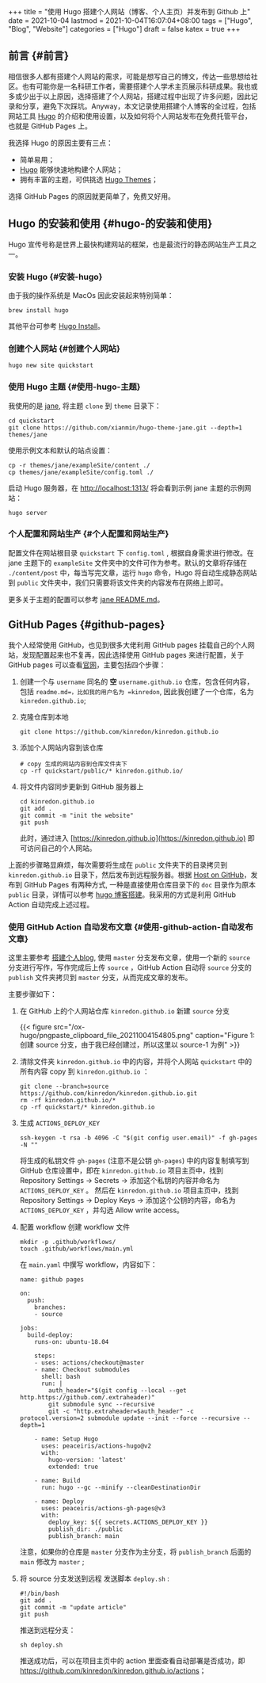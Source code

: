 +++
title = "使用 Hugo 搭建个人网站（博客、个人主页）并发布到 Github 上"
date = 2021-10-04
lastmod = 2021-10-04T16:07:04+08:00
tags = ["Hugo", "Blog", "Website"]
categories = ["Hugo"]
draft = false
katex = true
+++

## 前言 {#前言}

相信很多人都有搭建个人网站的需求，可能是想写自己的博文，传达一些思想给社区。也有可能你是一名科研工作者，需要搭建个人学术主页展示科研成果。我也或多或少出于以上原因，选择搭建了个人网站，搭建过程中出现了许多问题，因此记录和分享，避免下次踩坑。Anyway，本文记录使用搭建个人博客的全过程，包括网站工具 [Hugo](https://gohugo.io/) 的介绍和使用设置，以及如何将个人网站发布在免费托管平台，也就是 GitHub Pages 上。

我选择 Hugo 的原因主要有三点：

-   简单易用；
-   [Hugo](https://gohugo.io/) 能够快速地构建个人网站；
-   拥有丰富的主题，可供挑选 [Hugo Themes](https://jamstackthemes.dev/ssg/hugo/)；

选择 GitHub Pages 的原因就更简单了，免费又好用。


## Hugo 的安装和使用 {#hugo-的安装和使用}

Hugo 宣传号称是世界上最快构建网站的框架，也是最流行的静态网站生产工具之一。


### 安装 Hugo {#安装-hugo}

由于我的操作系统是 MacOs 因此安装起来特别简单：

```shell
brew install hugo
```

其他平台可参考 [Hugo Install](https://gohugo.io/getting-started/installing)。


### 创建个人网站 {#创建个人网站}

```shell
hugo new site quickstart
```


### 使用 Hugo 主题 {#使用-hugo-主题}

我使用的是 [jane](https://github.com/xianmin/hugo-theme-jane), 将主题 `clone` 到 `theme` 目录下：

```shell
cd quickstart
git clone https://github.com/xianmin/hugo-theme-jane.git --depth=1 themes/jane
```

使用示例文本和默认的站点设置：

```shell
cp -r themes/jane/exampleSite/content ./
cp themes/jane/exampleSite/config.toml ./
```

启动 Hugo 服务器，在 [http://localhost:1313/](http://localhost:1313/) 将会看到示例 jane 主题的示例网站：

```shell
hugo server
```


### 个人配置和网站生产 {#个人配置和网站生产}

配置文件在网站根目录 `quickstart` 下 `config.toml` , 根据自身需求进行修改。在 jane 主题下的 `exampleSite` 文件夹中的文件可作为参考。默认的文章将存储在 `./content/post` 中，每当写完文章，运行 `hugo` 命令，Hugo 将自动生成静态网站到 `public` 文件夹中，我们只需要将该文件夹的内容发布在网络上即可。

更多关于主题的配置可以参考 [jane README.md](https://github.com/xianmin/hugo-theme-jane/blob/master/README-zh.md)。


## GitHub Pages {#github-pages}

我个人经常使用 GitHub，也见到很多大佬利用 GitHub pages 挂载自己的个人网站，发现配置起来也不复再，因此选择使用 GitHub pages 来进行配置，关于 GitHub pages 可以查看[官网](https://pages.github.com/)，主要包括四个步骤：

1.  创建一个与 `username` 同名的 **空** `username.github.io` 仓库，包含任何内容，包括 `readme.md=，比如我的用户名为 =kinredon`, 因此我创建了一个仓库，名为 `kinredon.github.io`;
2.  克隆仓库到本地

    ```shell
    git clone https://github.com/kinredon/kinredon.github.io
    ```
3.  添加个人网站内容到该仓库

    ```shell
    # copy 生成的网站内容到仓库文件夹下
    cp -rf quickstart/public/* kinredon.github.io/
    ```
4.  将文件内容同步更新到 GitHub 服务器上

    ```shell
    cd kinredon.github.io
    git add .
    git commit -m "init the website"
    git push
    ```

    此时，通过进入 [https://kinredon.github.io](https://kinredon.github.io) 即可访问自己的个人网站。

上面的步骤略显麻烦，每次需要将生成在 `public` 文件夹下的目录拷贝到 `kinredon.github.io` 目录下，然后发布到远程服务器。根据 [Host on GitHub](https://gohugo.io/hosting-and-deployment/hosting-on-github/)，发布到 GitHub Pages 有两种方式, 一种是直接使用仓库目录下的 `doc` 目录作为原本 `public` 目录，详情可以参考 [hugo 博客搭建](https://patrolli.github.io/xssq/post/hugo%5F%E5%8D%9A%E5%AE%A2%E6%90%AD%E5%BB%BA/)。我采用的方式是利用 GitHub Action 自动完成上述过程。


### 使用 GitHub Action 自动发布文章 {#使用-github-action-自动发布文章}

这里主要参考 [搭建个人blog](https://vinurs.me/posts/1a329bf3-fbb7-4006-9714-d3b072826376/), 使用 `master` 分支发布文章，使用一个新的 `source` 分支进行写作，写作完成后上传 `source` ，GitHub Action 自动将 `source` 分支的 `publish` 文件夹拷贝到 `master` 分支，从而完成文章的发布。

主要步骤如下：

1.  在 GitHub 上的个人网站仓库 `kinredon.github.io` 新建 `source` 分支

    {{< figure src="/ox-hugo/pngpaste_clipboard_file_20211004154805.png" caption="Figure 1: 创建 source 分支，由于我已经创建过，所以这里以 source-1 为例" >}}
2.  清除文件夹 `kinredon.github.io` 中的内容，并将个人网站 `quickstart` 中的所有内容 copy 到 `kinredon.github.io` ：

    ```shell
    git clone --branch=source https://github.com/kinredon/kinredon.github.io.git
    rm -rf kinredon.github.io/*
    cp -rf quickstart/* kinredon.github.io
    ```
3.  生成 `ACTIONS_DEPLOY_KEY`

    ```shell
    ssh-keygen -t rsa -b 4096 -C "$(git config user.email)" -f gh-pages -N ""
    ```

    将生成的私钥文件 `gh-pages` (注意不是公钥 `gh-pages`) 中的内容复制填写到 GitHub 仓库设置中，即在 `kinredon.github.io` 项目主页中，找到 Repository Settings -> Secrets -> 添加这个私钥的内容并命名为 `ACTIONS_DEPLOY_KEY` 。
    然后在 `kinredon.github.io` 项目主页中，找到 Repository Settings -> Deploy Keys -> 添加这个公钥的内容，命名为 `ACTIONS_DEPLOY_KEY` ，并勾选 Allow write access。
4.  配置 workflow
    创建 workflow 文件

    ```shell
    mkdir -p .github/workflows/
    touch .github/workflows/main.yml
    ```

    在 `main.yaml` 中撰写 workflow，内容如下：

    ```shell
    name: github pages

    on:
      push:
        branches:
    ​    - source

    jobs:
      build-deploy:
        runs-on: ubuntu-18.04

        steps:
    ​    - uses: actions/checkout@master
    ​    - name: Checkout submodules
          shell: bash
          run: |
            auth_header="$(git config --local --get http.https://github.com/.extraheader)"
            git submodule sync --recursive
            git -c "http.extraheader=$auth_header" -c protocol.version=2 submodule update --init --force --recursive --depth=1

        - name: Setup Hugo
          uses: peaceiris/actions-hugo@v2
          with:
            hugo-version: 'latest'
            extended: true

        - name: Build
          run: hugo --gc --minify --cleanDestinationDir

        - name: Deploy
          uses: peaceiris/actions-gh-pages@v3
          with:
            deploy_key: ${{ secrets.ACTIONS_DEPLOY_KEY }}
            publish_dir: ./public
            publish_branch: main

    ```

    注意，如果你的仓库是 `master` 分支作为主分支，将 `publish_branch` 后面的 `main` 修改为 `master` ;

5.  将 source 分支发送到远程
    发送脚本 `deploy.sh` :

    ```shell
    #!/bin/bash
    git add .
    git commit -m "update article"
    git push
    ```

    推送到远程分支：

    ```shell
    sh deploy.sh
    ```

    推送成功后，可以在项目主页中的 action 里面查看自动部署是否成功，即 <https://github.com/kinredon/kinredon.github.io/actions>；

